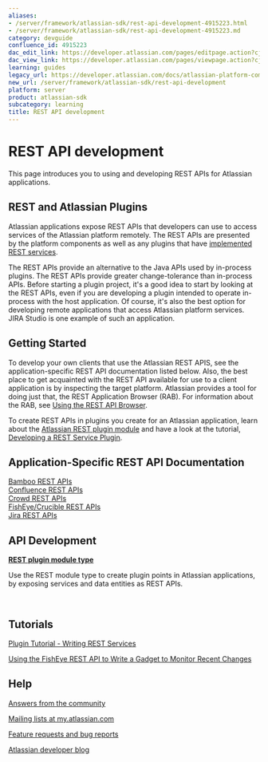 ```yaml
---
aliases:
- /server/framework/atlassian-sdk/rest-api-development-4915223.html
- /server/framework/atlassian-sdk/rest-api-development-4915223.md
category: devguide
confluence_id: 4915223
dac_edit_link: https://developer.atlassian.com/pages/editpage.action?cjm=wozere&pageId=4915223
dac_view_link: https://developer.atlassian.com/pages/viewpage.action?cjm=wozere&pageId=4915223
learning: guides
legacy_url: https://developer.atlassian.com/docs/atlassian-platform-common-components/rest-api-development
new_url: /server/framework/atlassian-sdk/rest-api-development
platform: server
product: atlassian-sdk
subcategory: learning
title: REST API development
---
```

# REST API development

This page introduces you to using and developing REST APIs for Atlassian applications.

## REST and Atlassian Plugins

Atlassian applications expose REST APIs that developers can use to access services of the Atlassian platform remotely. The REST APIs are presented by the platform components as well as any plugins that have [implemented REST services](https://developer.atlassian.com/display/DOCS/Developing+a+REST+Service+Plugin). 

The REST APIs provide an alternative to the Java APIs used by in-process plugins. The REST APIs provide greater change-tolerance than in-process APIs. Before starting a plugin project, it's a good idea to start by looking at the REST APIs, even if you are developing a plugin intended to operate in-process with the host application. Of course, it's also the best option for developing remote applications that access Atlassian platform services. JIRA Studio is one example of such an application.

## Getting Started

To develop your own clients that use the Atlassian REST APIS, see the application-specific REST API documentation listed below. Also, the best place to get acquainted with the REST API available for use to a client application is by inspecting the target platform. Atlassian provides a tool for doing just that, the REST Application Browser (RAB). For information about the RAB, see [Using the REST API Browser](/server/framework/atlassian-sdk/using-the-rest-api-browser).

To create REST APIs in plugins you create for an Atlassian application, learn about the [Atlassian REST plugin module](/server/framework/atlassian-sdk/rest-plugin-module) and have a look at the tutorial, [Developing a REST Service Plugin](/server/framework/atlassian-sdk/developing-a-rest-service-plugin).

## Application-Specific REST API Documentation

[Bamboo REST APIs](https://developer.atlassian.com/display/BAMBOODEV/REST+APIs)  
[Confluence REST APIs](https://developer.atlassian.com/confdev/confluence-rest-api)  
[Crowd REST APIs](https://developer.atlassian.com/display/CROWDDEV/Overview+of+the+Crowd+REST+APIs)  
[FishEye/Crucible REST APIs](https://developer.atlassian.com/display/FECRUDEV/REST+API+Guide)  
[Jira REST APIs](https://developer.atlassian.com/display/JIRADEV/About+the+JIRA+REST+APIs)

## API Development

**[REST plugin module type](/server/framework/atlassian-sdk/rest-plugin-module)**

Use the REST module type to create plugin points in Atlassian applications, by exposing services and data entities as REST APIs.

 

## Tutorials

[Plugin Tutorial - Writing REST Services](/server/framework/atlassian-sdk/developing-a-rest-service-plugin)

[Using the FishEye REST API to Write a Gadget to Monitor Recent Changes](https://developer.atlassian.com/display/FECRUDEV/Plugin+Gadget+Tutorial+-+Using+the+FishEye+REST+API+to+Write+a+Gadget+to+Monitor+Recent+Changes)

## Help

<a href="https://answers.atlassian.com/" class="external-link">Answers from the community</a>

<a href="http://my.atlassian.com/" class="external-link">Mailing lists at my.atlassian.com</a>

<a href="https://studio.atlassian.com/browse/REST" class="external-link">Feature requests and bug reports</a>

<a href="http://blogs.atlassian.com/developer/" class="external-link">Atlassian developer blog</a>






































































































































































































































